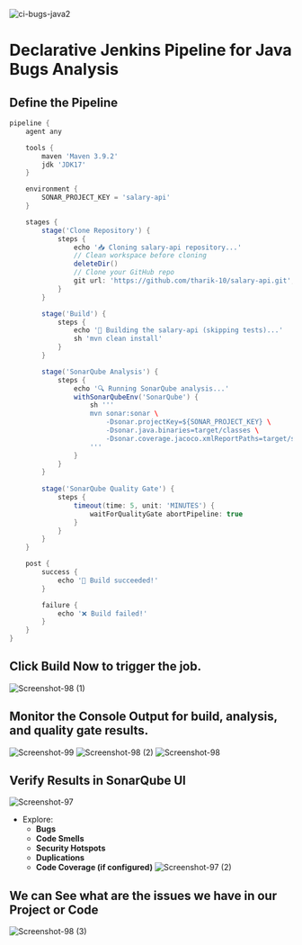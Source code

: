 ![ci-bugs-java2](https://github.com/user-attachments/assets/6a53cf9c-ffd5-44af-9345-487d04ac42b7)

# **Declarative Jenkins Pipeline for Java Bugs Analysis**

## Define the Pipeline
```groovy
pipeline {
    agent any

    tools {
        maven 'Maven 3.9.2'
        jdk 'JDK17'
    }

    environment {
        SONAR_PROJECT_KEY = 'salary-api'
    }

    stages {
        stage('Clone Repository') {
            steps {
                echo '📥 Cloning salary-api repository...'
                // Clean workspace before cloning
                deleteDir()
                // Clone your GitHub repo
                git url: 'https://github.com/tharik-10/salary-api.git', branch: 'main'
            }
        }

        stage('Build') {
            steps {
                echo '🔧 Building the salary-api (skipping tests)...'
                sh 'mvn clean install'
            }
        }

        stage('SonarQube Analysis') {
            steps {
                echo '🔍 Running SonarQube analysis...'
                withSonarQubeEnv('SonarQube') {
                    sh '''
                    mvn sonar:sonar \
                        -Dsonar.projectKey=${SONAR_PROJECT_KEY} \
                        -Dsonar.java.binaries=target/classes \
                        -Dsonar.coverage.jacoco.xmlReportPaths=target/site/jacoco/jacoco.xml
                    '''
                }
            }
        }
        
        stage('SonarQube Quality Gate') {
            steps {
                timeout(time: 5, unit: 'MINUTES') {
                    waitForQualityGate abortPipeline: true
                }
            }
        }
    }

    post {
        success {
            echo '🎉 Build succeeded!'
        }

        failure {
            echo '❌ Build failed!'
        }
    }
}


```

## Click **Build Now** to trigger the job.
![Screenshot-98 (1)](https://github.com/user-attachments/assets/daaf346b-cd29-4a2f-91dd-af2a9b5d5783)

## Monitor the **Console Output** for build, analysis, and quality gate results.
![Screenshot-99](https://github.com/user-attachments/assets/943a07fe-3f60-4048-abba-8688573d54ec)
![Screenshot-98 (2)](https://github.com/user-attachments/assets/9911ab2b-02fa-44d3-ae57-1d35e791a5a3)
![Screenshot-98](https://github.com/user-attachments/assets/25a83010-d5bb-4346-ab46-90a81816b296)

## Verify Results in SonarQube UI 

![Screenshot-97](https://github.com/user-attachments/assets/67ef1d28-caee-40d4-a0e5-ab2ce5fa9071)

- Explore:
  - **Bugs**
  - **Code Smells**
  - **Security Hotspots**
  - **Duplications**
  - **Code Coverage (if configured)**
![Screenshot-97 (2)](https://github.com/user-attachments/assets/9bb42cde-8a1f-48c7-9309-6498eea4f8dd)
## We can See what are the issues we have in our Project or Code 
![Screenshot-98 (3)](https://github.com/user-attachments/assets/56aa2349-e9e4-4241-8efd-7bfaaf08583c)


